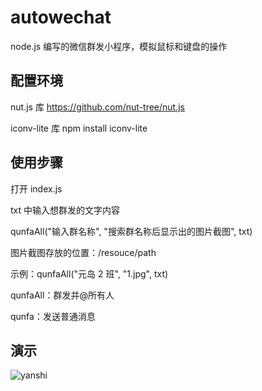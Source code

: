 # autowechat

node.js 编写的微信群发小程序，模拟鼠标和键盘的操作

## 配置环境

nut.js 库
https://github.com/nut-tree/nut.js

iconv-lite 库
npm install iconv-lite

## 使用步骤

打开 index.js

txt 中输入想群发的文字内容

qunfaAll("输入群名称", "搜索群名称后显示出的图片截图", txt)

图片截图存放的位置：/resouce/path

示例：qunfaAll("元岛 2 班", "1.jpg", txt)

qunfaAll：群发并@所有人

qunfa：发送普通消息

## 演示
![yanshi](https://user-images.githubusercontent.com/15196067/173546755-57f3ca7b-0e97-4234-a6e0-200bd0e4f9fd.gif)
